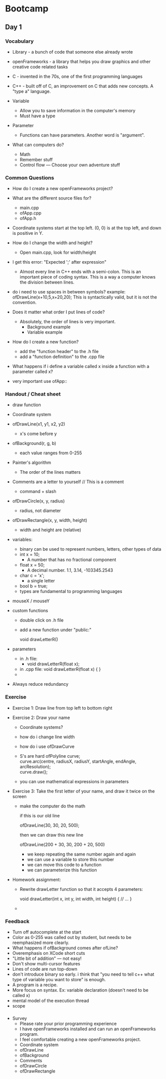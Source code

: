 Bootcamp
========

## Day 1

### Vocabulary

- Library - a bunch of code that someone else already wrote
- openFrameworks - a library that helps you draw graphics and other creative code related tasks
- C - invented in the 70s, one of the first programming languages
- C++ - built off of C, an improvement on C that adds new concepts. A "type a" language.
- Variable
  - Allow you to save information in the computer's memory
  - Must have a type
- Parameter
  - Functions can have parameters. Another word is "argument".

- What can computers do?  
  - Math
  - Remember stuff
  - Control flow — Choose your own adventure stuff

### Common Questions


- How do I create a new openFrameworks project?

- What are the different source files for?
  - main.cpp 
  - ofApp.cpp
  - ofApp.h

- Coordinate systems start at the top left. (0, 0) is at the top left, and down is positive in Y.
- How do I change the width and height?
  - Open main.cpp, look for width/height
- I get this error: "Expected ';' after expression"
  - Almost every line in C++ ends with a semi-colon. This is an important piece of coding syntax.
    This is a way a computer knows the division between lines.
- do i need to use spaces in between symbols?
  example: ofDrawLine(x+10,5,x+20,20);
  This is syntactically valid, but it is not the convention.
- Does it matter what order I put lines of code?
  - Absolutely, the order of lines is very important.
    - Background example
    - Variable example

- How do I create a new function?
  - add the "function header" to the .h file
  - add a "function definition" to the .cpp file

- What happens if i define a variable called x inside a function with a parameter  called x?

- very important use ofApp::

### Handout / Cheat sheet

- draw function
- Coordinate system
- ofDrawLine(x1, y1, x2, y2)
  - x's come before y
- ofBackground(r, g, b)
  - each value ranges from 0-255
- Painter's algorithm
  - The order of the lines matters
- Comments are a letter to yourself
  // This is a comment
  - command + slash
- ofDrawCircle(x, y, radius)
  - radius, not diameter
- ofDrawRectangle(x, y, width, height)
  - width and height are (relative)
- variables:
  - binary can be used to represent numbers, letters, other types of data
  - int x = 10;
    - A number that has no fractional component
  - float x = 50;
    - A decimal number. 1.1, 3.14, -103345.2543
  - char c = 'x';
    - a single letter
  - bool b = true;
  - types are fundamental to programming languages
- mouseX / mouseY
- custom functions
  - double click on .h file
  - add a new function under "public:"

      void drawLetterR()

- parameters
  - in .h file:
    - void drawLetterR(float x);
  - in .cpp file:
    void drawLetterR(float x) {
    }
  - 


- Always reduce redundancy


### Exercise

- Exercise 1: Draw line from top left to bottom right
- Exercise 2: Draw your name
  - Coordinate systems?
  - how do i change line width
  - how do i use ofDrawCurve

  - S's are hard
    ofPolyline curve;  
    curve.arc(centre, radiusX, radiusY, startAngle, endAngle, arcResolution);  
    curve.draw();

  - you can use mathematical expressions in parameters
- Exercise 3: Take the first letter of your name, and draw it twice on the screen
  - make the computer do the math

    if this is our old line

    ofDrawLine(30, 30, 20, 500);

    then we can draw this new line

    ofDrawLine(200 + 30, 30, 200 + 20, 500)

    - we keep repeating the same number again and again
    - we can use a variable to store this number
    - we can move this code to a function
    - we can parameterize this function

- Homework assignment:
  - Rewrite drawLetter function so that it accepts 4 parameters:

    void drawLetter(int x, int y, int width, int height) {
      // ...
    }

  - 

### Feedback

- Turn off autocomplete at the start
- Color as 0-255 was called out by student, but needs to be reemphasized more clearly. 
- What happens if ofBackground comes after ofLine?
- Overemphasis on XCode short cuts
- "Little bit of addition" — not easy!
- Don't show multi-cursor features
- Lines of code are run top-down
- don't introduce binary so early. i think that "you need to tell c++ what type of variable you want to store" is enough.
- A program is a recipe.
- More focus on syntax. Ex: variable declaration (doesn't need to be called x)
- mental model of the execution thread
- scope



###

- Survey
  - Please rate your prior programming experience
  - I have openFrameworks installed and can run an openFrameworks program.
  - I feel comfortable creating a new openFrameworks project.
  - Coordinate system
  - ofDrawLine
  - ofBackground
  - Comments
  - ofDrawCircle
  - ofDrawRectangle



